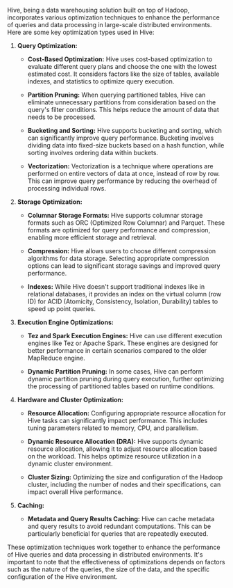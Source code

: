 Hive, being a data warehousing solution built on top of Hadoop, incorporates various optimization techniques to enhance the performance of queries and data processing in large-scale distributed environments. Here are some key optimization types used in Hive:

1. **Query Optimization:**
   - **Cost-Based Optimization:** Hive uses cost-based optimization to evaluate different query plans and choose the one with the lowest estimated cost. It considers factors like the size of tables, available indexes, and statistics to optimize query execution.

   - **Partition Pruning:** When querying partitioned tables, Hive can eliminate unnecessary partitions from consideration based on the query's filter conditions. This helps reduce the amount of data that needs to be processed.

   - **Bucketing and Sorting:** Hive supports bucketing and sorting, which can significantly improve query performance. Bucketing involves dividing data into fixed-size buckets based on a hash function, while sorting involves ordering data within buckets.

   - **Vectorization:** Vectorization is a technique where operations are performed on entire vectors of data at once, instead of row by row. This can improve query performance by reducing the overhead of processing individual rows.

2. **Storage Optimization:**
   - **Columnar Storage Formats:** Hive supports columnar storage formats such as ORC (Optimized Row Columnar) and Parquet. These formats are optimized for query performance and compression, enabling more efficient storage and retrieval.

   - **Compression:** Hive allows users to choose different compression algorithms for data storage. Selecting appropriate compression options can lead to significant storage savings and improved query performance.

   - **Indexes:** While Hive doesn't support traditional indexes like in relational databases, it provides an index on the virtual column (row ID) for ACID (Atomicity, Consistency, Isolation, Durability) tables to speed up point queries.

3. **Execution Engine Optimizations:**
   - **Tez and Spark Execution Engines:** Hive can use different execution engines like Tez or Apache Spark. These engines are designed for better performance in certain scenarios compared to the older MapReduce engine.

   - **Dynamic Partition Pruning:** In some cases, Hive can perform dynamic partition pruning during query execution, further optimizing the processing of partitioned tables based on runtime conditions.

4. **Hardware and Cluster Optimization:**
   - **Resource Allocation:** Configuring appropriate resource allocation for Hive tasks can significantly impact performance. This includes tuning parameters related to memory, CPU, and parallelism.

   - **Dynamic Resource Allocation (DRA):** Hive supports dynamic resource allocation, allowing it to adjust resource allocation based on the workload. This helps optimize resource utilization in a dynamic cluster environment.

   - **Cluster Sizing:** Optimizing the size and configuration of the Hadoop cluster, including the number of nodes and their specifications, can impact overall Hive performance.

5. **Caching:**
   - **Metadata and Query Results Caching:** Hive can cache metadata and query results to avoid redundant computations. This can be particularly beneficial for queries that are repeatedly executed.

These optimization techniques work together to enhance the performance of Hive queries and data processing in distributed environments. It's important to note that the effectiveness of optimizations depends on factors such as the nature of the queries, the size of the data, and the specific configuration of the Hive environment.